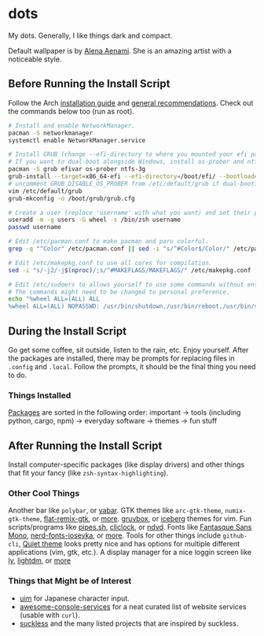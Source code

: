 # dots
 My dots. Generally, I like things dark and compact.

Default wallpaper is by [Alena Aenami](https://www.artstation.com/aenamiart). She is an amazing artist with a noticeable style.

## Before Running the Install Script
Follow the Arch [installation guide](https://wiki.archlinux.org/title/Installation_guide) and [general recommendations](https://wiki.archlinux.org/title/General_recommendations). 
Check out the commands below too (run as root).

```sh
# Install and enable NetworkManager.
pacman -S networkmanager
systemctl enable NetworkManager.service

# Install GRUB (change --efi-directory to where you mounted your efi partition)
# If you want to dual-boot alongside Windows, install os-prober and ntfs-3g
pacman -S grub efivar os-prober ntfs-3g
grub-install --target=x86_64-efi --efi-directory=/boot/efi/ --bootloader-id=GRUB
# uncomment GRUB_DISABLE_OS_PROBER from /etc/default/grub if dual-booting
vim /etc/default/grub
grub-mkconfig -o /boot/grub/grub.cfg

# Create a user (replace 'username' with what you want) and set their password.
useradd -m -g users -G wheel -s /bin/zsh username
passwd username

# Edit /etc/pacman.conf to make pacman and paru colorful.
grep -q "^Color" /etc/pacman.conf || sed -i "s/^#Color$/Color/" /etc/pacman.conf

# Edit /etc/makepkg.conf to use all cores for compilation.
sed -i "s/-j2/-j$(nproc)/;s/^#MAKEFLAGS/MAKEFLAGS/" /etc/makepkg.conf

# Edit /etc/sudoers to allows yourself to use some commands without entering a password. 
# The commands might need to be changed to personal preference.
echo "%wheel ALL=(ALL) ALL
%wheel ALL=(ALL) NOPASSWD: /usr/bin/shutdown,/usr/bin/reboot,/usr/bin/systemctl suspend,/usr/bin/wifi-menu,/usr/bin/mount,/usr/bin/umount,/usr/bin/pacman -Syu,/usr/bin/pacman -Syyu,/usr/bin/systemctl restart NetworkManager,/usr/bin/pacman -Syyu --noconfirm,/usr/bin/loadkeys,/usr/bin/paru" >> /etc/sudoers
```

## During the Install Script
Go get some coffee, sit outside, listen to the rain, etc. Enjoy yourself. After the packages are installed, there may be prompts for replacing files in `.config` and `.local`. Follow the prompts, it should be the final thing you need to do.

### Things Installed
[Packages](./pkglist.csv) are sorted in the following order: important → tools (including python, cargo, npm) → everyday software → themes → fun stuff

## After Running the Install Script
Install computer-specific packages (like display drivers) and other things that fit your fancy (like `zsh-syntax-highlighting`). 

### Other Cool Things
Another bar like `polybar`, or [yabar](https://github.com/geommer/yabar).
GTK themes like `arc-gtk-theme`, `numix-gtk-theme`, [flat-remix-gtk](https://github.com/daniruiz/Flat-Remix-GTK), or [more](https://wiki.archlinux.org/title/GTK). 
[gruvbox](https://github.com/morhetz/gruvbox), or [iceberg](https://github.com/cocopon/iceberg.vim) themes for vim. 
Fun scripts/programs like [pipes.sh](https://github.com/pipeseroni/pipes.sh), [cliclock](https://github.com/clyde80/cliclock), or [ndvd](https://github.com/lennypeers/ndvd).
Fonts like [Fantasque Sans Mono](https://github.com/belluzj/fantasque-sans), [nerd-fonts-iosevka](https://github.com/ryanoasis/nerd-fonts/tree/master/patched-fonts/Iosevka), or [more](https://wiki.archlinux.org/title/fonts).
Tools for other things include `github-cli`, 
[Quiet theme](https://github.com/QuietTheme) looks pretty nice and has options for multiple different applications (vim, gtk, etc.).
A display manager for a nice loggin screen like [ly](https://github.com/nullgemm/ly), [lightdm](https://github.com/CanonicalLtd/lightdm/), or [more](https://wiki.archlinux.org/title/Display_manager)

### Things that Might be of Interest
- [uim](https://wiki.archlinux.org/title/Input_Japanese_using_uim) for Japanese character input.
- [awesome-console-services](https://github.com/chubin/awesome-console-services) for a neat curated list of website services (usable with `curl`).
- [suckless](https://suckless.org/) and the many listed projects that are inspired by suckless.

